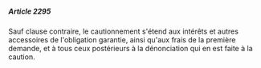 ##### Article 2295

Sauf clause contraire, le cautionnement s'étend aux intérêts et autres accessoires de l'obligation garantie, ainsi qu'aux frais de la première demande, et à tous ceux postérieurs à la dénonciation qui en est faite à la caution.

